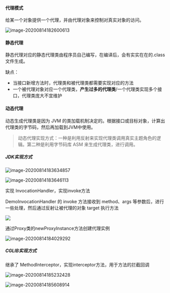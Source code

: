 #### 代理模式

给某一个对象提供一个代理，并由代理对象来控制对真实对象的访问。

![image-20200814182600613](C:\Users\Ori\AppData\Roaming\Typora\typora-user-images\image-20200814182600613.png)

#### 静态代理

静态代理对应的静态代理类由程序员自己编写，在编译后，会有实实在在的.class 文件生成。

缺点：

- 当接口新增方法时，代理类和被代理类都需要实现对应的方法
- 一个被代理对象对应一个代理类，**产生过多的代理类**/一个代理类实现多个接口，代理类庞大不宜维护

#### 动态代理

动态生成代理类是因为 JVM 的类加载机制决定的。根据接口或目标对象，计算出代理类的字节码，然后再加载到JVM中使用。

>  动态代理实现方式：一种是利用反射来实现代理类调用真实主题角色的逻辑。第二种是利用字节码库 ASM 来生成代理类，进行调用。

##### JDK实现方式

![image-20200814183634857](C:\Users\Ori\AppData\Roaming\Typora\typora-user-images\image-20200814183634857.png)

![image-20200814183646113](C:\Users\Ori\AppData\Roaming\Typora\typora-user-images\image-20200814183646113.png)

实现 InvocationHandler，实现invoke方法

DemoInvocationHandler 的 invoke 方法接收到 method、args 等参数后，进行一些处理，然后通过反射让被代理的对象 target 执行方法

![](C:\Users\Ori\AppData\Roaming\Typora\typora-user-images\image-20200814183923104.png)

通过Proxy类的newProxyInstance方法创建代理实例

![image-20200814184029292](C:\Users\Ori\AppData\Roaming\Typora\typora-user-images\image-20200814184029292.png)

##### CGLIB实现方式

继承了 MethodInterceptor，实现interceptor方法，用于方法的拦截回调

![image-20200814185232428](C:\Users\Ori\AppData\Roaming\Typora\typora-user-images\image-20200814185232428.png)

![image-20200814185608914](C:\Users\Ori\AppData\Roaming\Typora\typora-user-images\image-20200814185608914.png)

